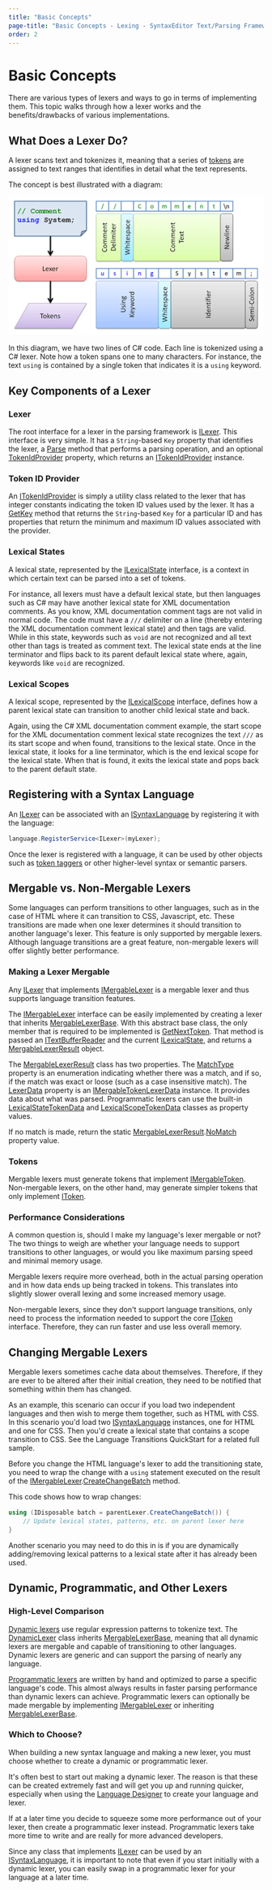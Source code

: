 ```yaml
---
title: "Basic Concepts"
page-title: "Basic Concepts - Lexing - SyntaxEditor Text/Parsing Framework"
order: 2
---
```

# Basic Concepts

There are various types of lexers and ways to go in terms of implementing them.  This topic walks through how a lexer works and the benefits/drawbacks of various implementations.

## What Does a Lexer Do?

A lexer scans text and tokenizes it, meaning that a series of [tokens](tokens.md) are assigned to text ranges that identifies in detail what the text represents.

The concept is best illustrated with a diagram:

![Screenshot](../../images/lexing.png)

In this diagram, we have two lines of C# code.  Each line is tokenized using a C# lexer.  Note how a token spans one to many characters.  For instance, the text `using` is contained by a single token that indicates it is a `using` keyword.

## Key Components of a Lexer

### Lexer

The root interface for a lexer in the parsing framework is [ILexer](xref:ActiproSoftware.Text.Lexing.ILexer).  This interface is very simple.  It has a `String`-based `Key` property that identifies the lexer, a [Parse](xref:ActiproSoftware.Text.Lexing.ILexer.Parse*) method that performs a parsing operation, and an optional [TokenIdProvider](xref:ActiproSoftware.Text.Lexing.ILexer.TokenIdProvider) property, which returns an [ITokenIdProvider](xref:ActiproSoftware.Text.Lexing.ITokenIdProvider) instance.

### Token ID Provider

An [ITokenIdProvider](xref:ActiproSoftware.Text.Lexing.ITokenIdProvider) is simply a utility class related to the lexer that has integer constants indicating the token ID values used by the lexer.  It has a [GetKey](xref:ActiproSoftware.Text.IIdProvider.GetKey*) method that returns the `String`-based `Key` for a particular ID and has properties that return the minimum and maximum ID values associated with the provider.

### Lexical States

A lexical state, represented by the [ILexicalState](xref:ActiproSoftware.Text.Lexing.ILexicalState) interface, is a context in which certain text can be parsed into a set of tokens.

For instance, all lexers must have a default lexical state, but then languages such as C# may have another lexical state for XML documentation comments.  As you know, XML documentation comment tags are not valid in normal code.  The code must have a `///` delimiter on a line (thereby entering the XML documentation comment lexical state) and then tags are valid.  While in this state, keywords such as `void` are not recognized and all text other than tags is treated as comment text.  The lexical state ends at the line terminator and flips back to its parent default lexical state where, again, keywords like `void` are recognized.

### Lexical Scopes

A lexical scope, represented by the [ILexicalScope](xref:ActiproSoftware.Text.Lexing.ILexicalScope) interface, defines how a parent lexical state can transition to another child lexical state and back.

Again, using the C# XML documentation comment example, the start scope for the XML documentation comment lexical state recognizes the text `///` as its start scope and when found, transitions to the lexical state.  Once in the lexical state, it looks for a line terminator, which is the end lexical scope for the lexical state.  When that is found, it exits the lexical state and pops back to the parent default state.

## Registering with a Syntax Language

An [ILexer](xref:ActiproSoftware.Text.Lexing.ILexer) can be associated with an [ISyntaxLanguage](xref:ActiproSoftware.Text.ISyntaxLanguage) by registering it with the language:

```csharp
language.RegisterService<ILexer>(myLexer);
```

Once the lexer is registered with a language, it can be used by other objects such as [token taggers](../tagging/taggers.md) or other higher-level syntax or semantic parsers.

## Mergable vs. Non-Mergable Lexers

Some languages can perform transitions to other languages, such as in the case of HTML where it can transition to CSS, Javascript, etc.  These transitions are made when one lexer determines it should transition to another language's lexer.  This feature is only supported by mergable lexers.  Although language transitions are a great feature, non-mergable lexers will offer slightly better performance.

### Making a Lexer Mergable

Any [ILexer](xref:ActiproSoftware.Text.Lexing.ILexer) that implements [IMergableLexer](xref:ActiproSoftware.Text.Lexing.IMergableLexer) is a mergable lexer and thus supports language transition features.

The [IMergableLexer](xref:ActiproSoftware.Text.Lexing.IMergableLexer) interface can be easily implemented by creating a lexer that inherits [MergableLexerBase](xref:ActiproSoftware.Text.Lexing.Implementation.MergableLexerBase).  With this abstract base class, the only member that is required to be implemented is [GetNextToken](xref:ActiproSoftware.Text.Lexing.Implementation.MergableLexerBase.GetNextToken*).  That method is passed an [ITextBufferReader](xref:ActiproSoftware.Text.ITextBufferReader) and the current [ILexicalState](xref:ActiproSoftware.Text.Lexing.ILexicalState), and returns a [MergableLexerResult](xref:ActiproSoftware.Text.Lexing.MergableLexerResult) object.

The [MergableLexerResult](xref:ActiproSoftware.Text.Lexing.MergableLexerResult) class has two properties.  The [MatchType](xref:ActiproSoftware.Text.Lexing.MergableLexerResult.MatchType) property is an enumeration indicating whether there was a match, and if so, if the match was exact or loose (such as a case insensitive match).  The [LexerData](xref:ActiproSoftware.Text.Lexing.MergableLexerResult.LexerData) property is an [IMergableTokenLexerData](xref:ActiproSoftware.Text.Lexing.IMergableTokenLexerData) instance.  It provides data about what was parsed.  Programmatic lexers can use the built-in [LexicalStateTokenData](xref:ActiproSoftware.Text.Lexing.Implementation.LexicalStateTokenData) and [LexicalScopeTokenData](xref:ActiproSoftware.Text.Lexing.Implementation.LexicalScopeTokenData) classes as property values.

If no match is made, return the static [MergableLexerResult](xref:ActiproSoftware.Text.Lexing.MergableLexerResult).[NoMatch](xref:ActiproSoftware.Text.Lexing.MergableLexerResult.NoMatch) property value.

### Tokens

Mergable lexers must generate tokens that implement [IMergableToken](xref:ActiproSoftware.Text.Lexing.IMergableToken).  Non-mergable lexers, on the other hand, may generate simpler tokens that only implement [IToken](xref:ActiproSoftware.Text.Lexing.IToken).

### Performance Considerations

A common question is, should I make my language's lexer mergable or not?  The two things to weigh are whether your language needs to support transitions to other languages, or would you like maximum parsing speed and minimal memory usage.

Mergable lexers require more overhead, both in the actual parsing operation and in how data ends up being tracked in tokens.  This translates into slightly slower overall lexing and some increased memory usage.

Non-mergable lexers, since they don't support language transitions, only need to process the information needed to support the core [IToken](xref:ActiproSoftware.Text.Lexing.IToken) interface.  Therefore, they can run faster and use less overall memory.

## Changing Mergable Lexers

Mergable lexers sometimes cache data about themselves.  Therefore, if they are ever to be altered after their initial creation, they need to be notified that something within them has changed.

As an example, this scenario can occur if you load two independent languages and then wish to merge them together, such as HTML with CSS.  In this scenario you'd load two [ISyntaxLanguage](xref:ActiproSoftware.Text.ISyntaxLanguage) instances, one for HTML and one for CSS.  Then you'd create a lexical state that contains a scope transition to CSS.  See the Language Transitions QuickStart for a related full sample.

Before you change the HTML language's lexer to add the transitioning state, you need to wrap the change with a `using` statement executed on the result of the [IMergableLexer](xref:ActiproSoftware.Text.Lexing.IMergableLexer).[CreateChangeBatch](xref:ActiproSoftware.Text.Lexing.IMergableLexer.CreateChangeBatch*) method.

This code shows how to wrap changes:

```csharp
using (IDisposable batch = parentLexer.CreateChangeBatch()) {
	// Update lexical states, patterns, etc. on parent lexer here
}
```

Another scenario you may need to do this in is if you are dynamically adding/removing lexical patterns to a lexical state after it has already been used.

## Dynamic, Programmatic, and Other Lexers

### High-Level Comparison

[Dynamic lexers](dynamic-lexers.md) use regular expression patterns to tokenize text.  The [DynamicLexer](xref:ActiproSoftware.Text.Lexing.Implementation.DynamicLexer) class inherits [MergableLexerBase](xref:ActiproSoftware.Text.Lexing.Implementation.MergableLexerBase), meaning that all dynamic lexers are mergable and capable of transitioning to other languages.  Dynamic lexers are generic and can support the parsing of nearly any language.

[Programmatic lexers](programmatic-lexers.md) are written by hand and optimized to parse a specific language's code.  This almost always results in faster parsing performance than dynamic lexers can achieve.  Programmatic lexers can optionally be made mergable by implementing [IMergableLexer](xref:ActiproSoftware.Text.Lexing.IMergableLexer) or inheriting [MergableLexerBase](xref:ActiproSoftware.Text.Lexing.Implementation.MergableLexerBase).

### Which to Choose?

When building a new syntax language and making a new lexer, you must choose whether to create a dynamic or programmatic lexer.

It's often best to start out making a dynamic lexer.  The reason is that these can be created extremely fast and will get you up and running quicker, especially when using the [Language Designer](../../language-designer-tool/index.md) to create your language and lexer.

If at a later time you decide to squeeze some more performance out of your lexer, then create a programmatic lexer instead.  Programmatic lexers take more time to write and are really for more advanced developers.

Since any class that implements [ILexer](xref:ActiproSoftware.Text.Lexing.ILexer) can be used by an [ISyntaxLanguage](xref:ActiproSoftware.Text.ISyntaxLanguage), it is important to note that even if you start initially with a dynamic lexer, you can easily swap in a programmatic lexer for your language at a later time.
